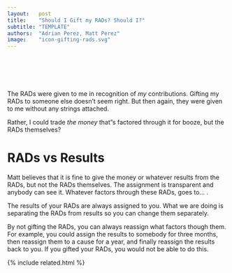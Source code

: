 ```yaml
---
layout:   post
title:    "Should I Gift my RADs? Should I?"
subtitle: "TEMPLATE"
authors:  "Adrian Perez, Matt Perez"
image:    "icon-gifting-rads.svg"
---
```


<div style="display:none;">
 <p>The <span class="_paradigm">RAD</span>s were given to me in recognition of <em>my</em> contributions. Gifting my <span class="_paradigm">RAD</span>s to someone else doesn&rsquo;t feel right. But then again, they were given to me without any strings attached.</p>
</div>

<h1>&nbsp;</h1>
 <p>The <span class="_paradigm">RAD</span>s were given to me in recognition of <em>my</em> contributions. Gifting my <span class="_paradigm">RAD</span>s to someone else doesn&rsquo;t seem right. But then again, they were given to me without any strings attached.</p>
 <p>Rather, I could trade <em>the money</em> that&rdquo;s factored through it for booze, but the <span class="_paradigm">RAD</span>s themselves?</p>

<h1><span class="_paradigm">RAD</span>s vs Results</h1>
 <p>Matt believes that it is fine to give the money or whatever results from the <span class="_paradigm">RAD</span>s, but not the <span class="_paradigm">RAD</span>s themselves. The assignment is transparent and anybody can see it. <span class="_quotespan">Whatever factors through these <span class="_paradigm">RAD</span>s, goes to&hellip; .</span></p>
 <p>The results of your <span class="_paradigm">RAD</span>s are always assigned to you. What we are doing is separating the <span class="_paradigm">RAD</span>s from results so you can change them separately.</p>
 <p>By not gifting the <span class="_paradigm">RAD</span>s, you can always reassign what factors though them. For example, you could assign the results to somebody for three months, then reassign them to a cause for a year, and finally reassign the results back to you. If you gifted your <span class="_paradigm">RAD</span>s, you would not be able to do this.</p>

{% include related.html %}
